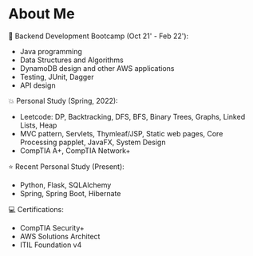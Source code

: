 # About Me

👋 Backend Development Bootcamp (Oct 21' - Feb 22'): 
- Java programming
- Data Structures and Algorithms
- DynamoDB design and other AWS applications
- Testing, JUnit, Dagger
- API design

:boom: Personal Study (Spring, 2022):
- Leetcode: DP, Backtracking, DFS, BFS, Binary Trees, Graphs, Linked Lists, Heap
- MVC pattern, Servlets, Thymleaf/JSP, Static web pages, Core Processing papplet, JavaFX, System Design
- CompTIA A+, CompTIA Network+

:star: Recent Personal Study (Present):
- Python, Flask, SQLAlchemy
- Spring, Spring Boot, Hibernate

:computer: Certifications:
- CompTIA Security+
- AWS Solutions Architect
- ITIL Foundation v4
